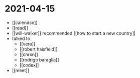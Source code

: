 # 2021-04-15

- [[calendso]]
- [[read]]
- [[will-walker]] recommended [[how to start a new country]]
- talked to
  - [[vera]]
  - [[robert haisfield]]
  - [[chrxn]]
  - [[rodrigo baraglia]]
  - [[codex]]
- [[meet]]
